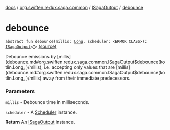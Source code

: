 [docs](../../index.md) / [org.swiften.redux.saga.common](../index.md) / [ISagaOutput](index.md) / [debounce](./debounce.md)

# debounce

`abstract fun debounce(millis: `[`Long`](https://kotlinlang.org/api/latest/jvm/stdlib/kotlin/-long/index.html)`, scheduler: <ERROR CLASS>): `[`ISagaOutput`](index.md)`<`[`T`](index.md#T)`>` [(source)](https://github.com/protoman92/KotlinRedux/tree/master/common/common-saga/src/main/kotlin/org/swiften/redux/saga/common/CommonSaga.kt#L71)

Debounce emissions by [millis](debounce.md#org.swiften.redux.saga.common.ISagaOutput$debounce(kotlin.Long, )/millis), i.e. accepting only values that are [millis](debounce.md#org.swiften.redux.saga.common.ISagaOutput$debounce(kotlin.Long, )/millis) away from their
immediate predecessors.

### Parameters

`millis` - Debounce time in milliseconds.

`scheduler` - A [Scheduler](#) instance.

**Return**
An [ISagaOutput](index.md) instance.

